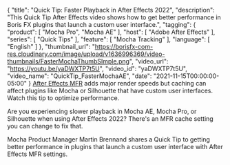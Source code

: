 {
  "title": "Quick Tip: Faster Playback in After Effects 2022",
  "description": "This Quick Tip After Effects video shows how to get better performance in Boris FX plugins that launch a custom user interface.",
  "tagging": {
    "product": [
      "Mocha Pro",
      "Mocha AE"
    ],
    "host": [
      "Adobe After Effects"
    ],
    "series": [
      "Quick Tips"
    ],
    "feature": [
      "Mocha Tracking"
    ],
    "language": [
      "English"
    ]
  },
  "thumbnail_url": "https://borisfx-com-res.cloudinary.com/image/upload/v1636996369/video-thumbnails/FasterMochaThumbSImple.png",
  "video_url": "https://youtu.be/yaDWXTP7t5U",
  "video_id": "yaDWXTP7t5U",
  "video_name": "QuickTip_FasterMochaAE",
  "date": "2021-11-15T00:00:00-05:00"
}
[After Effects MFR](https://borisfx.com/news/boris-fx-supports-adobe-multi-frame-rendering-delivers-new-mocha-ae/) adds major render speeds but caching can affect plugins like Mocha or Silhouette that have custom user interfaces. Watch this tip to optimize performance.

Are you experiencing slower playback in Mocha AE, Mocha Pro, or Silhouette when using After Effects 2022? There's an MFR cache setting you can change to fix that.

Mocha Product Manager Martin Brennand shares a Quick Tip to getting better performance in plugins that launch a custom user interface with After Effects MFR settings.
